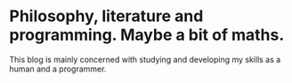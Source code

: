 # Philosophy, literature and programming. Maybe a bit of maths.

This blog is mainly concerned with studying and developing my skills as a human and a programmer.